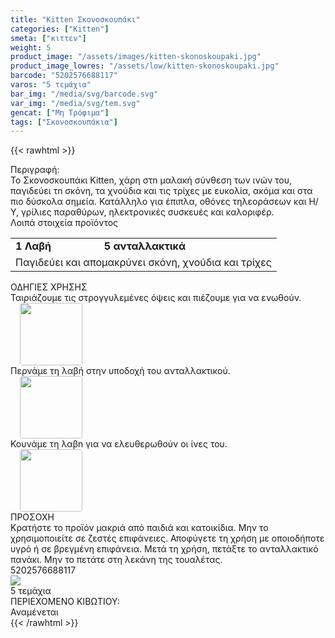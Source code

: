 ```yaml
---
title: "Kitten Σκονοσκουπάκι"
categories: ["Kitten"]
smeta: ["κιττεν"]
weight: 5
product_image: "/assets/images/kitten-skonoskoupaki.jpg"
product_image_lowres: "/assets/low/kitten-skonoskoupaki.jpg"
barcode: "5202576688117"
varos: "5 τεμάχια"
bar_img: "/media/svg/barcode.svg"
var_img: "/media/svg/tem.svg"
gencat: ["Μη Τρόφιμα"]
tags: ["Σκονοσκουπάκια"]
---
```

{{< rawhtml >}}

<style>
   
    .sdfn img {
        margin-left: 15px;
        border-radius: 4px;
    }
    .sdfn div {
        line-height: normal !important;
    }
</style>
<div class="product">
    <div class="sis">Περιγραφή:</div>
    <div class="alltext">Το Σκονοσκουπάκι Kitten, χάρη στn μαλακή σύνθεση των ινών του, παγιδεύει τn σκόνη, τα χνούδια και τις τρίχες με ευκολία, ακόμα και στα πιο δύσκολα σημεία. Κατάλληλο για έπιπλα, οθόνες τηλεοράσεων και Η/Υ, γρίλιες παραθύρων, ηλεκτρονικές συσκευές και καλοριφέρ.</div>
    <div class="lip">Λοιπά στοιχεία προϊόντος</div>
<div class="keno"></div>
    <div class="tabout">
    <table id="diatable" class="stlf stcenter sfsin">
            <tr>
                <td><b>1 Λαβή</b></td>
                <td><b>5 ανταλλακτικά</b></td>
            </tr>
            <tr> 
                <td colspan="2">Παγιδεύει και απομακρύνει σκόνη, χνούδια και τρίχες</td>
            </tr>
    </table>
    </div>
 <div class="keno"></div>
 <div class="sgold sp1015 stcenter sfwb smb2">ΟΔΗΓΙΕΣ ΧΡΗΣΗΣ</div>
 <div class="sdfn sdfw sgg2 sf17">
    <div style="flex-basis: 250px; flex-grow: 1;justify-content: space-between;" class=" sp20 seee sdfn saic">
        <div>Ταιριάζουμε τις στρογγυλεμένες όψεις και πιέζουμε για να ενωθούν.</div><img width="100px" src="/media/kitten/sko1.png" alt="">
    </div>
    <div style="flex-basis: 250px; flex-grow: 1;justify-content: space-between;" class=" sp20 seee sdfn saic">
        <div>Περνάμε τη λαβή στην υποδοχή του ανταλλακτικού.</div><img width="100px" src="/media/kitten/sko2.png" alt="">
    </div>
    <div style="flex-basis: 250px; flex-grow: 1;justify-content: space-between;" class=" sp20 seee sdfn saic">
        <div>Κουνάμε τη λαβn για να ελευθερωθούν οι ίνες του.</div><img width="100px" src="/media/kitten/sko3.png" alt="">
    </div>
</div>
<div class="keno"></div>
    <div class="sred sp1015 sfwb stcenter">ΠΡΟΣΟΧΗ</div>
    <div class="seee sp15">Κρατήστε το προϊόν μακριά από παιδιά και κατοικίδια. Μην το χρησιμοποιείτε σε ζεστές επιφάνειες. Αποφύγετε τη χρήση με οποιοδήποτε υγρό ή σε βρεγμένη επιφάνεια. Μετά τη χρήση, πετάξτε το ανταλλακτικό πανάκι. Μην το πετάτε στη λεκάνη της τουαλέτας.</div>
  <div class="keno"></div>
    <div id="barcode">
        <div id="barimage1"></div><span id="bartext">5202576688117</span>
    </div>
    <div id="varos">
        <div id="varosimage"><img src="/media/svg/tem.svg"></div><span id="varostext">5 τεμάχια</span>
    </div>
    <div id="kivotio">ΠΕΡΙΕΧΟΜΕΝΟ ΚΙΒΩΤΙΟΥ:<br>Αναμένεται</div>
    <div class="pimg"></div>
</div>
{{< /rawhtml >}}


